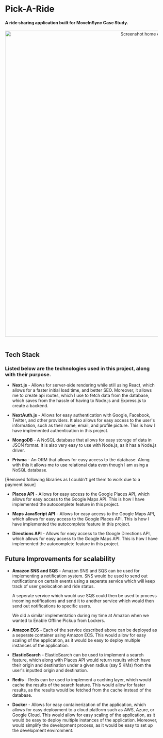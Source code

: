 # Pick-A-Ride

#### A ride sharing application built for MoveInSync Case Study.
<div align="center"><img src="https://github.com/pret3nti0u5/pick-a-ride/assets/57453561/99df386a-8f8e-47ec-afa8-eca50ff0e6ad" alt="Screenshot home of project home page" width="1008" /></div>
<br/>

## Tech Stack

### Listed below are the technologies used in this project, along with their purpose.

- **Next.js** - Allows for server-side rendering while still using React, which allows for a faster initial load time, and better SEO. Moreover, it allows me to create api routes, which I use to fetch data from the database, which saves from the hassle of having to Node.js and Express.js to create a backend.

- **NextAuth.js** - Allows for easy authentication with Google, Facebook, Twitter, and other providers. It also allows for easy access to the user's information, such as their name, email, and profile picture. This is how I have implemented authentication in this project.

- **MongoDB** - A NoSQL database that allows for easy storage of data in JSON format. It is also very easy to use with Node.js, as it has a Node.js driver.

- **Prisma** - An ORM that allows for easy access to the database. Along with this it allows me to use relational data even though I am using a NoSQL database.

[Removed following libraries as I couldn't get them to work due to a payment issue]

- **Places API** - Allows for easy access to the Google Places API, which allows for easy access to the Google Maps API. This is how I have implemented the autocomplete feature in this project.

- **Maps JavaScript API** - Allows for easy access to the Google Maps API, which allows for easy access to the Google Places API. This is how I have implemented the autocomplete feature in this project.

- **Directions API** - Allows for easy access to the Google Directions API, which allows for easy access to the Google Maps API. This is how I have implemented the autocomplete feature in this project.

## Future Improvements for scalability

- **Amazon SNS and SQS** - Amazon SNS and SQS can be used for implementing a notification system. SNS would be used to send out notifications on certain events using a seperate service which will keep track of user geolocation and ride status.

  A seperate service which would use SQS could then be used to process incoming notifications and send it to another service which would then send out notifications to specific users.

  We did a similar implementation during my time at Amazon when we wanted to Enable Offline Pickup from Lockers.

- **Amazon ECS** - Each of the service described above can be deployed as a seperate container using Amazon ECS. This would allow for easy scaling of the application, as it would be easy to deploy multiple instances of the application.

- **ElasticSearch** - ElasticSearch can be used to implement a search feature, which along with Places API would return results which have their origin and destination under a given radius (say 5 KMs) from the user's inputted origin and destination.

- **Redis** - Redis can be used to implement a caching layer, which would cache the results of the search feature. This would allow for faster results, as the results would be fetched from the cache instead of the database.

- **Docker** - Allows for easy containerization of the application, which allows for easy deployment to a cloud platform such as AWS, Azure, or Google Cloud. This would allow for easy scaling of the application, as it would be easy to deploy multiple instances of the application. Moreover, would simplify the development process, as it would be easy to set up the development environment.
